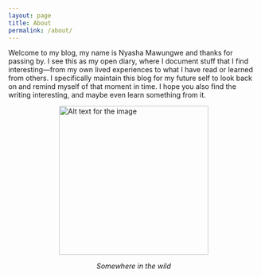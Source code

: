 ```yaml
---
layout: page
title: About
permalink: /about/
---
```


Welcome to my blog, my name is Nyasha Mawungwe and thanks for passing by. I see this as my open diary, where I document stuff that I find interesting—from my own lived experiences to what I have read or learned from others. I specifically maintain this blog for my future self to look back on and remind myself of that moment in time. I hope you also find the writing interesting, and maybe even learn something from it.

<img src="/images/AboutPagePic.jpeg" alt="Alt text for the image" width="300" style="display: block; margin: auto;">
<p style="text-align: center; font-style: italic;">Somewhere in the wild</p>

